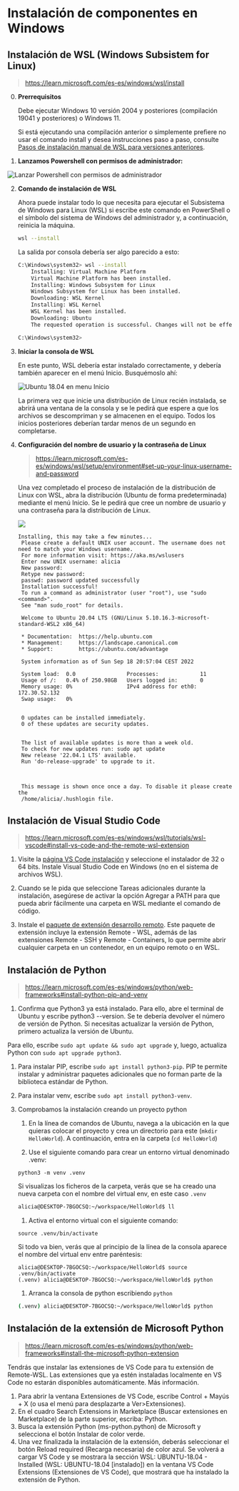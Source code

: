 


# Instalación de componentes en Windows

## Instalación de WSL (Windows Subsistem for Linux)

> https://learn.microsoft.com/es-es/windows/wsl/install

0. **Prerrequisitos**

   Debe ejecutar Windows 10 versión 2004 y posteriores (compilación 19041 y posteriores) o Windows 11.

   Si está ejecutando una compilación anterior o simplemente prefiere no usar el comando install y desea instrucciones paso a paso, consulte [Pasos de instalación manual de WSL para versiones anteriores](https://learn.microsoft.com/es-es/windows/wsl/install-manual).

1. **Lanzamos Powershell con permisos de administrador:**

![Lanzar Powershell con permisos de administrador](https://storage.googleapis.com/curso-eoi/launch-powershell.png)

2. **Comando de instalación de WSL**

    Ahora puede instalar todo lo que necesita para ejecutar el Subsistema de Windows para Linux (WSL) si escribe este comando en PowerShell o el símbolo del sistema de Windows del administrador y, a continuación, reinicia la máquina.

    ```bash
    wsl --install
    ```

    La salida por consola debería ser algo parecido a esto:

    ```bash
    C:\Windows\system32> wsl --install
        Installing: Virtual Machine Platform
        Virtual Machine Platform has been installed.
        Installing: Windows Subsystem for Linux
        Windows Subsystem for Linux has been installed.
        Downloading: WSL Kernel
        Installing: WSL Kernel
        WSL Kernel has been installed.
        Downloading: Ubuntu
        The requested operation is successful. Changes will not be effective until the system is rebooted.

    C:\Windows\system32>
    ```

3. **Iniciar la consola de WSL**

    En este punto, WSL debería estar instalado correctamente, y debería también aparecer en el menú Inicio. Busquémoslo ahí:

    ![Ubuntu 18.04 en menu Inicio](https://storage.googleapis.com/curso-eoi/ubuntu-menu-entry.png)

    La primera vez que inicie una distribución de Linux recién instalada, se abrirá una ventana de la consola y se le pedirá que espere a que los archivos se descompriman y se almacenen en el equipo. Todos los inicios posteriores deberían tardar menos de un segundo en completarse.

4. **Configuración del nombre de usuario y la contraseña de Linux**

    > https://learn.microsoft.com/es-es/windows/wsl/setup/environment#set-up-your-linux-username-and-password

   Una vez completado el proceso de instalación de la distribución de Linux con WSL, abra la distribución (Ubuntu de forma predeterminada) mediante el menú Inicio. Se le pedirá que cree un nombre de usuario y una contraseña para la distribución de Linux.

   ![](https://learn.microsoft.com/es-es/windows/wsl/media/ubuntuinstall.png)

   ```
   Installing, this may take a few minutes...
    Please create a default UNIX user account. The username does not need to match your Windows username.
    For more information visit: https://aka.ms/wslusers
    Enter new UNIX username: alicia
    New password:
    Retype new password:
    passwd: password updated successfully
    Installation successful!
    To run a command as administrator (user "root"), use "sudo <command>".
    See "man sudo_root" for details.

    Welcome to Ubuntu 20.04 LTS (GNU/Linux 5.10.16.3-microsoft-standard-WSL2 x86_64)

    * Documentation:  https://help.ubuntu.com
    * Management:     https://landscape.canonical.com
    * Support:        https://ubuntu.com/advantage

    System information as of Sun Sep 18 20:57:04 CEST 2022

    System load:  0.0                Processes:             11
    Usage of /:   0.4% of 250.98GB   Users logged in:       0
    Memory usage: 0%                 IPv4 address for eth0: 172.30.52.132
    Swap usage:   0%


    0 updates can be installed immediately.
    0 of these updates are security updates.


    The list of available updates is more than a week old.
    To check for new updates run: sudo apt update
    New release '22.04.1 LTS' available.
    Run 'do-release-upgrade' to upgrade to it.



    This message is shown once once a day. To disable it please create the
    /home/alicia/.hushlogin file.
    ```

## Instalación de Visual Studio Code

> https://learn.microsoft.com/es-es/windows/wsl/tutorials/wsl-vscode#install-vs-code-and-the-remote-wsl-extension

1. Visite la [página VS Code instalación](https://code.visualstudio.com/download) y seleccione el instalador de 32 o 64 bits. Instale Visual Studio Code en Windows (no en el sistema de archivos WSL).

2. Cuando se le pida que seleccione Tareas adicionales durante la instalación, asegúrese de activar la opción Agregar a PATH para que pueda abrir fácilmente una carpeta en WSL mediante el comando de código.

3. Instale el [paquete de extensión desarrollo remoto](https://marketplace.visualstudio.com/items?itemName=ms-vscode-remote.vscode-remote-extensionpack). Este paquete de extensión incluye la extensión Remote - WSL, además de las extensiones Remote - SSH y Remote - Containers, lo que permite abrir cualquier carpeta en un contenedor, en un equipo remoto o en WSL.

## Instalación de Python

> https://learn.microsoft.com/es-es/windows/python/web-frameworks#install-python-pip-and-venv

1. Confirma que Python3 ya está instalado. Para ello, abre el terminal de Ubuntu y escribe python3 --version. Se te debería devolver el número de versión de Python. Si necesitas actualizar la versión de Python, primero actualiza la versión de Ubuntu. 

Para ello, escribe `sudo apt update && sudo apt upgrade` y, luego, actualiza Python con `sudo apt upgrade python3`.

1. Para instalar PIP, escribe `sudo apt install python3-pip`. PIP te permite instalar y administrar paquetes adicionales que no forman parte de la biblioteca estándar de Python.

2. Para instalar venv, escribe `sudo apt install python3-venv`.

3. Comprobamos la instalación creando un proyecto python
    
    1. En la línea de comandos de Ubuntu, navega a la ubicación en la que quieras colocar el proyecto y crea un directorio para este (`mkdir HelloWorld`). A continuación, entra en la carpeta (`cd HelloWorld`)
    
    2. Use el siguiente comando para crear un entorno virtual denominado .venv: 
    ```
    python3 -m venv .venv
    ```

    Si visualizas los ficheros de la carpeta, verás que se ha creado una nueva carpeta con el nombre del virtual env, en este caso `.venv`

    ```bash
    alicia@DESKTOP-7BGOCSQ:~/workspace/HelloWorld$ ll                                                                       total 12                                                                                                                drwxr-xr-x 3 alicia alicia 4096 Sep 18 22:06 ./                                                                         drwxr-xr-x 3 alicia alicia 4096 Sep 18 22:06 ../                                                                        drwxr-xr-x 6 alicia alicia 4096 Sep 18 22:06 .venv/
    ```

    1. Activa el entorno virtual con el siguiente comando:
    
    ```
    source .venv/bin/activate
    ```
    
    Si todo va bien, verás que al principio de la línea de la consola aparece el nombre del virtual env entre paréntesis:

    ```
    alicia@DESKTOP-7BGOCSQ:~/workspace/HelloWorld$ source .venv/bin/activate                                                (.venv) alicia@DESKTOP-7BGOCSQ:~/workspace/HelloWorld$ python            
    ```

    1. Arranca la consola de python escribiendo `python`

    ```bash
    (.venv) alicia@DESKTOP-7BGOCSQ:~/workspace/HelloWorld$ python                                                           Python 3.8.10 (default, Jun 22 2022, 20:18:18)                                                                          [GCC 9.4.0] on linux                                                                                                    Type "help", "copyright", "credits" or "license" for more information.                                                  >>>            
    ```

## Instalación de la extensión de Microsoft Python
> https://learn.microsoft.com/es-es/windows/python/web-frameworks#install-the-microsoft-python-extension

Tendrás que instalar las extensiones de VS Code para tu extensión de Remote-WSL. Las extensiones que ya estén instaladas localmente en VS Code no estarán disponibles automáticamente. Más información.

1. Para abrir la ventana Extensiones de VS Code, escribe Control + Mayús + X (o usa el menú para desplazarte a Ver>Extensiones).
2. En el cuadro Search Extensions in Marketplace (Buscar extensiones en Marketplace) de la parte superior, escriba: Python.
3. Busca la extensión Python (ms-python.python) de Microsoft y selecciona el botón Instalar de color verde.
4. Una vez finalizada la instalación de la extensión, deberás seleccionar el botón Reload required (Recarga necesaria) de color azul. Se volverá a cargar VS Code y se mostrara la sección WSL: UBUNTU-18.04 - Installed (WSL: UBUNTU-18.04 [instalado]) en la ventana VS Code Extensions (Extensiones de VS Code), que mostrará que ha instalado la extensión de Python.
